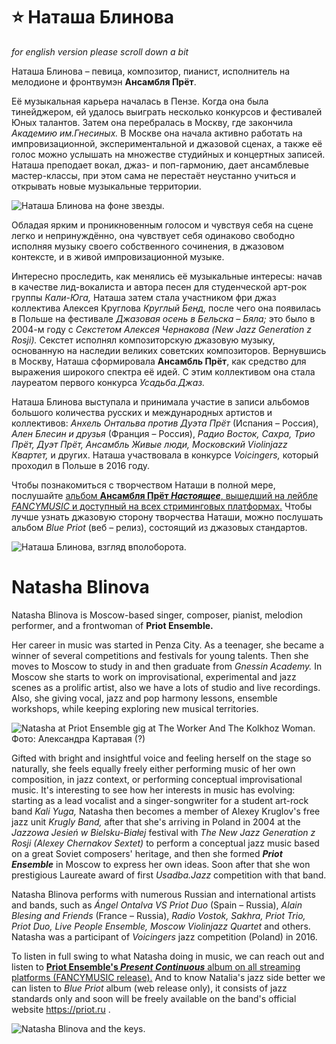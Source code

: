 # ⭐ Наташа Блинова
_for english version please scroll down a bit_

Наташа Блинова – певица, композитор, пианист, исполнитель на мелодионе и фронтвумэн **Ансамбля Прёт**.

Её музыкальная карьера началась в Пензе. Когда она была тинейджером, ей удалось выиграть несколько конкурсов и фестивалей Юных талантов. Затем она перебралась в Москву, где закончила *Академию им.Гнесиных.* В Москве она начала активно работать на импровизационной, экспериментальной и джазовой сценах, а также её голос можно услышать на множестве студийных и концертных записей. Наташа преподает вокал, джаз- и поп-гармонию, дает ансамблевые мастер-классы, при этом сама не перестаёт неустанно учиться и открывать новые музыкальные территории.

![Наташа Блинова на фоне звезды.](3AF0B10E-2895-490A-B907-92D709D4E6C0.jpeg)

Обладая ярким и проникновенным голосом и чувствуя себя на сцене легко и непринуждённо, она чувствует себя одинаково свободно исполняя музыку своего собственного сочинения, в джазовом контексте, и в живой импровизационной музыке. 

Интересно проследить, как менялись её музыкальные интересы: начав в качестве лид-вокалиста  и автора песен для студенческой арт-рок группы *Кали-Юга,* Наташа затем стала участником фри джаз коллектива Алексея Круглова *Круглый Бенд,* после чего она появилась в Польше на фестивале *Джазовая осень в Бельска – Бяла;* это было в 2004-м году с *Секстетом Алексея Чернакова (New Jazz Generation z Rosji).* Секстет исполнял композиторскую джазовую музыку, основанную на наследии великих советских композиторов. Вернувшись в Москву, Наташа сформировала **Ансамбль Прёт**, как средство для выражения широкого спектра её идей. С этим коллективом она стала лауреатом первого конкурса *Усадьба.Джаз.*

Наташа Блинова выступала и принимала участие в записи альбомов большого количества русских и международных артистов и коллективов: *Анхель Онтальва против Дуэта Прёт* (Испания – Россия), *Ален Блесин и друзья* (Франция – Россия), *Радио Восток, Сахра, Трио Прёт, Дуэт Прёт, Ансамбль Живые люди, Московский Violinjazz Квартет,* и других. Наташа участвовала в конкурсе *Voicingers,* который проходил в Польше в 2016 году.

Чтобы познакомиться с творчеством Наташи в полной мере, послушайте [альбом **Ансамбля Прёт *Настоящее***, вышедший на лейбле *FANCYMUSIC* и доступный на всех стриминговых платформах.](https://fancymusic.ru/priot-ensemble-present-continuous/) Чтобы лучше узнать джазовую сторону творчества Наташи, можно послушать альбом *Blue Priot* (веб – релиз), состоящий из джазовых стандартов.

![Наташа Блинова, взгляд вполоборота.](7F2AA0E2-4C6D-4CDA-84FC-58460564E4B0.jpeg)

# Natasha Blinova

Natasha Blinova is Moscow-based singer, composer, pianist, melodion performer, and a frontwoman of **Priot Ensemble.**

Her career in music was started in Penza City. As a teenager, she became a winner of several competitions and festivals for young talents. Then she moves to Moscow to study in and then graduate from *Gnessin Academy.* In Moscow she starts to work on improvisational, experimental and jazz scenes as a prolific artist, also we have a lots of studio and live recordings. Also, she giving vocal, jazz and pop harmony lessons, ensemble workshops, while keeping exploring new musical territories.

![Natasha at Priot Ensemble gig at The Worker And The Kolkhoz Woman.](89F4D890-EFE9-41BD-9B21-0324ACAEDFBC.jpeg)
Фото: Александра Картавая (?)

Gifted with bright and insightful voice and feeling herself on the stage so naturally, she feels equally freely either performing music of her own composition, in jazz context, or performing conceptual improvisational music. It's interesting to see how her interests in music has evolving: starting as a lead vocalist and a singer-songwriter for a student art-rock band *Kali Yuga,* Natasha then becomes a member of Alexey Kruglov's free jazz unit *Krugly Band,* after that she's arriving in Poland in 2004 at the *Jazzowa Jesień w Bielsku-Białej* festival with *The New Jazz Generation z Rosji (Alexey Chernakov Sextet)* to perform a conceptual jazz music based on a great Soviet composers' heritage, and then she formed ***Priot Ensemble*** in Moscow to express her own ideas.  Soon after that she won prestigious Laureate award of first *Usadba.Jazz* competition with that band.

Natasha Blinova performs with numerous Russian and international artists and bands, such as *Ángel Ontalva VS Priot Duo* (Spain – Russia), *Alain Blesing and Friends* (France – Russia), *Radio Vostok, Sakhra, Priot Trio, Priot Duo, Live People Ensemble, Moscow Violinjazz Quartet* and others. Natasha was a participant of *Voicingers* jazz competition (Poland) in 2016.

To listen in full swing to what Natasha doing in music, we can reach out and listen to [**Priot Ensemble's *Present Continuous*** album on all streaming platforms (FANCYMUSIC release).](https://fancymusic.ru/priot-ensemble-present-continuous/) And to know Natalia's jazz side better we can listen to *Blue Priot* album (web release only), it consists of jazz standards only and soon will be freely available on the band's official website https://priot.ru .

![Natasha Blinova and the keys.]( F075C230-97BE-4070-A91D-BD3AD3A9E0E1.jpeg)
